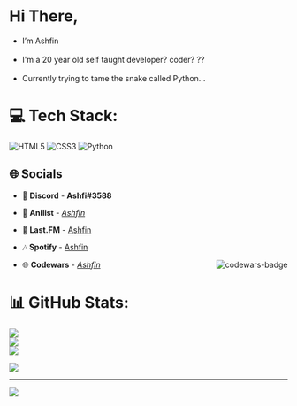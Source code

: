 # Hi There,
- I’m Ashfin<br><br>
- I'm a 20 year old self taught developer? coder? ??<br><br>
- Currently trying to tame the snake called Python...


# 💻 Tech Stack:
![HTML5](https://img.shields.io/badge/html5-%23E34F26.svg?style=flat-square&logo=html5&logoColor=white) ![CSS3](https://img.shields.io/badge/css3-%231572B6.svg?style=flat-square&logo=css3&logoColor=white) ![Python](https://img.shields.io/badge/python-3670A0?style=flat-square&logo=python&logoColor=ffdd54)

## 🌐 Socials

- 🔗 **Discord** - **Ashfi#3588**

- 🍿 **Anilist** - [_Ashfin_](https://anilist.co/user/Ashfin)

- 🎵 **Last.FM** - [ Ashfin ](https://www.last.fm/user/Ashfin)

- 🎶 **Spotify** - [ Ashfin ](https://open.spotify.com/user/ashfinnn?si=08655753ac3d4f9c)

- 🌐 **Codewars** - [_Ashfin_](https://www.codewars.com/users/Ashfin) <img src="https://www.codewars.com/users/Ashfin/badges/micro" alt="codewars-badge" align="right">
 

# 📊 GitHub Stats:
![](https://github-readme-stats.vercel.app/api?username=Ashfinn&theme=radical&hide_border=true&include_all_commits=true&count_private=true)<br/>
![](https://github-readme-streak-stats.herokuapp.com/?user=Ashfinn&theme=radical&hide_border=true)<br/>
![](https://github-readme-stats.vercel.app/api/top-langs/?username=Ashfinn&theme=radical&hide_border=true&include_all_commits=true&count_private=true&layout=compact)

![](https://quotes-github-readme.vercel.app/api?type=horizontal&theme=radical)

---
[![](https://visitcount.itsvg.in/api?id=Ashfinn&icon=2&color=5)](https://visitcount.itsvg.in)

<!-- Proudly created with GPRM ( https://gprm.itsvg.in ) -->
